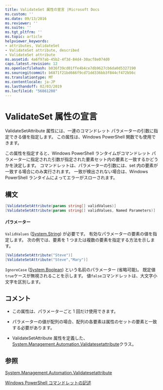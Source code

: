 ```yaml
---
title: ValidateSet 属性の宣言 |Microsoft Docs
ms.custom: ''
ms.date: 09/13/2016
ms.reviewer: ''
ms.suite: ''
ms.tgt_pltfrm: ''
ms.topic: article
helpviewer_keywords:
- attributes, ValidateSet
- ValidateSet attribute, described
- ValidateSet attribute
ms.assetid: 4a6f97ab-45b2-4f3d-84d4-30acf8e074d0
caps.latest.revision: 12
ms.openlocfilehash: b036f39cd01ffe4b4ce7db9627cb6da0d5327190
ms.sourcegitcommit: b6871f21bd666f9cd71dd336bb3f844cf472b56c
ms.translationtype: MT
ms.contentlocale: ja-JP
ms.lasthandoff: 02/03/2019
ms.locfileid: "56861208"
---
```

# <a name="validateset-attribute-declaration"></a>ValidateSet 属性の宣言

ValidateSetAttribute 属性には、一連のコマンドレット パラメーターの引数に指定できる値を指定します。 この属性は、Windows PowerShell 関数でも使用できます。

この属性を指定すると、Windows PowerShell ランタイムがコマンドレット パラメーターに指定された引数が指定された要素セット内の要素と一致するかどうかを決定します。 コマンドレットは、パラメーターの引数には、set 内の要素が一致する場合にのみ実行されます。 一致が検出されない場合は、Windows PowerShell ランタイムによってエラーがスローされます。

## <a name="syntax"></a>構文

```csharp
[ValidateSetAttribute(params string[] validValues)]
[ValidateSetAttribute(params string[] validValues, Named Parameters)]
```

#### <a name="parameters"></a>パラメーター

`ValidValues` ([System.String](/dotnet/api/System.String)) が必要です。 有効なパラメーターの要素の値を指定します。 次の例では、要素を 1 つまたは複数の要素を指定する方法を示します。

```csharp
[ValidateSetAttribute("Steve")]
[ValidateSetAttribute("Steve","Mary")]
```

`IgnoreCase` ([System.Boolean](/dotnet/api/System.Boolean)) という名前のパラメーター (省略可能)。 既定値`true`ケースが無視されることを示します。 値`false`コマンドレットは、大文字小文字を区別します。

## <a name="remarks"></a>コメント

- この属性は、パラメーターごと 1 回だけ使用できます。

- パラメーターの値が配列の場合、配列の各要素は属性のセットの要素と一致する必要があります。

- ValidateSetAttribute 属性を定義した、 [System.Management.Automation.Validatesetattribute](/dotnet/api/System.Management.Automation.ValidateSetAttribute)クラス。

## <a name="see-also"></a>参照

[System.Management.Automation.Validatesetattribute](/dotnet/api/System.Management.Automation.ValidateSetAttribute)

[Windows PowerShell コマンドレットの記述](./writing-a-windows-powershell-cmdlet.md)
